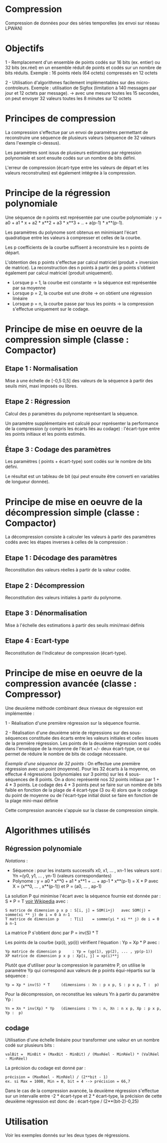 # Compression
Compression de données pour des séries temporelles (ex envoi sur réseau LPWAN)

# Objectifs
1 - Remplacement d'un ensemble de points codés sur 16 bits (ex. entier) ou 32 bits (ex.réel) en un ensemble réduit de points et codés sur un nombre de bits réduits.
Exemple : 16 points réels (64 octets) compressés en 12 octets

2 - Utilisation d'algorithmes facilement implémentables sur des micro-controleurs.
Exemple : utilisation de Sigfox (limitation à 140 messages par jour et 12 octets par message).
-> avec une mesure toutes les 15 secondes, on peut envoyer 32 valeurs toutes les 8 minutes sur 12 octets

# Principes de compression
La compression s'effectue par un envoi de paramètres permettant de reconstruire une séquence de plusieurs valeurs (séquence de 32 valeurs dans l'exemple ci-dessus). 

Les paramètres sont issus de plusieurs estimations par régression polynomiale et sont ensuite codés sur un nombre de bits défini.

L'erreur de compression (écart-type entre les valeurs de départ et les valeurs reconstruites) est également intégrée à la compression.
# Principe de la régression polynomiale
Une séquence de n points est représentée par une courbe polynomiale : y = a0 + a1 * x + a2 * x*\*2 + a3 * x*\*3 + .. + a(p-1) * x*\*(p-1). 

Les paramètres du polynome sont obtenus en minimisant l'écart quadratique entre les valeurs à compresser et celles de la courbe. 

Les p coefficients de la courbe suffisent à reconstruire les n points de départ.

L'obtention des p points s'effectue par calcul matriciel (produit + inversion de matrice). La reconstruction des n points à partir des p points s'obtient également par calcul matriciel (produit uniquement).
* Lorsque p = 1, la courbe est constante -> la séquence est représentée par sa moyenne
* Lorsque p = 2, la courbe est une droite -> on obtient une régression linéaire
* Lorsque p = n, la courbe passe par tous les points -> la compression s'effectue uniquement sur le codage. 
# Principe de mise en oeuvre de la compression simple (classe : Compactor)
## Etape 1 : Normalisation
Mise à une échelle de \[-0,5  0,5\] des valeurs de la séquence à partir des seuils mini, maxi imposés ou libres.
## Etape 2 : Régression
Calcul des p paramètres du polynome représentant la séquence.

Un paramètre supplémentaire est calculé pour représenter la performance de la compression (y compris les écarts liés au codage) : l'écart-type entre les points initiaux et les points estimés.
## Étape 3 : Codage des paramètres 
Les paramètres ( points + écart-type) sont codés sur le nombre de bits défini.

Le résultat est un tableau de bit (qui peut ensuite être converti en variables de longueur donnée).
# Principe de mise en oeuvre de la décompression simple (classe : Compactor)
La décompression consiste à calculer les valeurs à partir des paramètres codés avec les étapes inverses à celles de la compression :
## Etape 1 : Décodage des paramètres
Reconstitution des valeurs réelles à partir de la valeur codée.
## Etape 2 : Décompression
Reconstitution des valeurs initiales à partir du polynome.
## Etape 3 : Dénormalisation
Mise à l'échelle des estimations à partir des seuils mini/maxi définis
## Etape 4 : Ecart-type
Reconstitution de l'indicateur de compression (écart-type).
# Principe de mise en oeuvre de la compression avancée (classe : Compressor)
Une deuxième méthode combinant deux niveaux de régression est implémentée :

1 - Réalisation d'une première régression sur la séquence fournie.

2 - Réalisation d'une deuxième série de régressions sur des sous-séquences constituée des écarts entre les valeurs initiales et celles issues de la première régression. Les points de la deuxième régression sont codés dans l'enveloppe de la moyenne de l'écart +/- deux écart-type, ce qui permet de réduire le nombre de bits de codage nécessaire.

*Exemple d'une séquence de 32 points* : On effectue une première régression avec un point (moyenne). Pour les 32 écarts à la moyenne, on effectue 4 régressions (polynomiales sur 3 points) sur les 4 sous-séquences de 8 points. On a donc représenté nos 32 points initiaux par 1 + 4 * 3 points. Le codage des 4 * 3 points peut se faire sur un nombre de bits faible en fonction de la plage de 4 écart-type (3 ou 4) alors que le codage du point de moyenne ou de l'écart-type initial doiot se faire en fonction de la plage mini-maxi définie

Cette compression avancée s'appuie sur la classe de compression simple.

# Algorithmes utilisés
## Régression polynomiale
*Notations* : 
* Séquence : pour les instants successifs x0, x1, ... , xn-1 les valeurs sont : Yn =(y0, y1, ... , yn-1) (valeurs correspondantes)
* Polynome : y = a0 * x\*\*0 + a1 * x*\*1 + ... + ap-1 * x*\*(p-1) = X * P avec X = (x*\*0, ... , x*\*(p-1)) et P = (a0, ... , ap-1)

La solution P qui minimise l'écart avec la séquence fournie est donnée par : S * P = T [voir Wikipedia](https://fr.wikipedia.org/wiki/R%C3%A9gression_polynomiale) avec :
    
    S matrice de dimension p x p : S[i, j] = SOM(i+j)   avec SOM(j) = somme(xi ** j) de i = 0 à n-1
    T matrice de dimension p     : T[i]    = somme(yi * xi ** j) de i = 0 à n-1
La matrice P s'obtient donc par P = inv(S) * T

Les points de la courbe (xp(i), yp(i)) vérifient l'équation : Yp = Xp * P avec :

    Yp matrice de dimension p     : Yp = (yp(1), yp(2), ... , yp(p-1))
    XP matrice de dimension p x p : Xp[i, j] = xp(i)**j
Plutôt que d'utiliser pour la compression le paramètre P, on utilise le paramètre Yp qui correspond aux valeurs de p points équi-répartis sur la séquence : 

    Yp = Xp * inv(S) * T     (dimensions : Xn : p x p, S : p x p, T :  p)
Pour la décompression, on reconstitue les valeurs Yn à partir du paramètre Yp : 

    Yn = Xn * inv(Xp) * Yp   (dimensions : Yn : n, Xn : n x p, Xp : p x p, Yp :  p)
## codage
Utilisation d'une échelle linéaire pour transformer une valeur en un nombre codé sur plusieurs bits : 
    
    valBit =  MinBit + (MaxBit - MinBit) / (MaxRéel - MinRéel) * (ValRéel - MinRéel)
La précision du codage est donné par :
    
    précision = (MaxRéel - MinRéel) / (2**bit - 1)
    ex. si Max = 1000, Min = 0, bit = 4 --> précision = 66,7
Dans le cas de la compression avancée, la deuxième régression s'effectue sur un intervalle entre -2 * écart-type et 2 * écart-type, la précision de cette deuxième régression est donc de : écart-type / (2**(bit-2)-0,25)

# Utilisation
Voir les exemples donnés sur les deux types de régressions.
